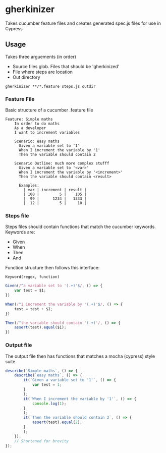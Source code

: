 # gherkinizer
Takes cucumber feature files and creates generated spec.js files for use in Cypress

## Usage
Takes three arguements (in order)
* Source files glob. Files that should be 'gherkinized'
* File where steps are location
* Out directory

`gherkinizer **/*.feature steps.js outdir`

### Feature File
Basic structure of a cucumber .feature file
```
Feature: Simple maths
    In order to do maths
    As a developer
    I want to increment variables
  
    Scenario: easy maths
      Given a variable set to '1'
      When I increment the variable by '1'
      Then the variable should contain 2
  
    Scenario Outline: much more complex stufff
      Given a variable set to '<var>'
      When I increment the variable by '<increment>'
      Then the variable should contain <result>
  
      Examples:
        | var | increment | result |
        | 100 |         5 |    105 |
        |  99 |      1234 |   1333 |
        |  12 |         5 |     18 |
```

### Steps file
Steps files should contain functions that match the cucumber keywords. Keywords are:
* Given
* When
* Then
* And

Function structure then follows this interface: 
```
Keyword(regex, function)
```

```js
Given(/^a variable set to '(.+)'$/, () => {
    var test = $1;
})

When(/^I increment the variable by '(.+)'$/, () => {
    test = test + $1;
})

Then(/^the variable should contain '(.+)'/, () => {
    assert(test).equal($1);
})
```

### Output file
The output file then has functions that matches a mocha (cypress) style suite.
```js
describe(`Simple maths`, () => {
    describe(`easy maths`, () => {
        it(`Given a variable set to '1'`, () => {
            var test = 1;
        }
        );
        it(`When I increment the variable by '1'`, () => {
            console.log(1);
        }
        );
        it(`Then the variable should contain 2`, () => {
            assert(test).equal(2);
        }
        );
    });
    // Shortened for brevity 
});
```